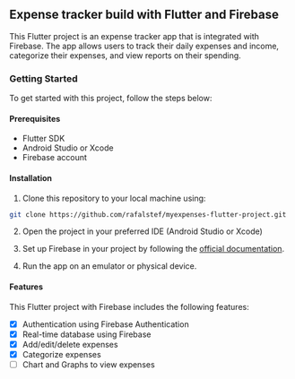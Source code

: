 ## Expense tracker build with Flutter and Firebase

This Flutter project is an expense tracker app that is integrated with Firebase. The app allows users to track their daily expenses and income, categorize their expenses, and view reports on their spending.

### Getting Started

To get started with this project, follow the steps below:

#### Prerequisites

- Flutter SDK
- Android Studio or Xcode
- Firebase account

#### Installation

1. Clone this repository to your local machine using:

```bash
git clone https://github.com/rafalstef/myexpenses-flutter-project.git
```

2. Open the project in your preferred IDE (Android Studio or Xcode)

3. Set up Firebase in your project by following the [official documentation](https://firebase.google.com/docs/flutter/setup?hl=pl&platform=ios).

4. Run the app on an emulator or physical device.

#### Features

This Flutter project with Firebase includes the following features:

- [x] Authentication using Firebase Authentication
- [x] Real-time database using Firebase
- [x] Add/edit/delete expenses
- [x] Categorize expenses
- [ ] Chart and Graphs to view expenses
